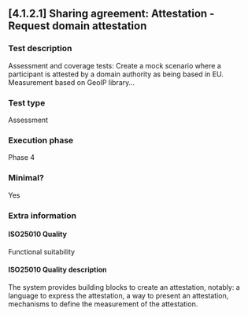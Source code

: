 
## [4.1.2.1] Sharing agreement: Attestation - Request domain attestation
 
### Test description
Assessment and coverage tests: Create a mock scenario where a participant is attested by a domain authority as being based in EU. Measurement based on GeoIP library… 
 
### Test type
Assessment
 
### Execution phase
Phase 4
 
### Minimal?
Yes
 
### Extra information
#### ISO25010 Quality
Functional suitability
#### ISO25010 Quality description
The  system provides building blocks to create an attestation, notably: a language to express the attestation, a way to present an attestation, mechanisms to define the measurement of the attestation.
    